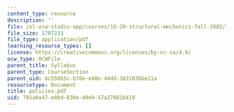 ```yaml
---
content_type: resource
description: ''
file: /ol-ocw-studio-app/courses/16-20-structural-mechanics-fall-2002/701a0a47e0bd830e40e957a27081b419_policies.pdf
file_size: 1707233
file_type: application/pdf
learning_resource_types: []
license: https://creativecommons.org/licenses/by-nc-sa/4.0/
ocw_type: OCWFile
parent_title: Syllabus
parent_type: CourseSection
parent_uid: 6c55065c-b76e-e48e-44dd-3631836be21a
resourcetype: Document
title: policies.pdf
uid: 701a0a47-e0bd-830e-40e9-57a27081b419
---
```

